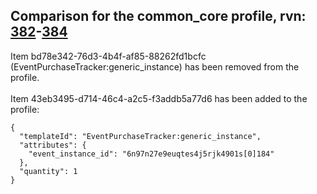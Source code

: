 ## Comparison for the common_core profile, rvn: [382](https://github.com/PRO100KatYT/FortniteProfileRevisions/tree/main/profiles/common_core/382%20common_core.json)-[384](https://github.com/PRO100KatYT/FortniteProfileRevisions/tree/main/profiles/common_core/384%20common_core.json)

Item bd78e342-76d3-4b4f-af85-88262fd1bcfc (EventPurchaseTracker:generic_instance) has been removed from the profile.
<br><br>
Item 43eb3495-d714-46c4-a2c5-f3addb5a77d6 has been added to the profile:

```
{
  "templateId": "EventPurchaseTracker:generic_instance",
  "attributes": {
    "event_instance_id": "6n97n27e9euqtes4j5rjk4901s[0]184"
  },
  "quantity": 1
}
```

<br><br>
